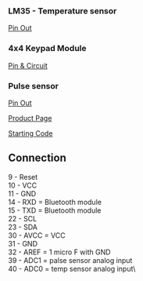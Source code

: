 ### LM35 - Temperature sensor
[Pin Out](https://www.electronicwings.com/sensors-modules/lm35-temperature-sensor)

### 4x4 Keypad Module
[Pin & Circuit](https://components101.com/misc/4x4-keypad-module-pinout-configuration-features-datasheet)

### Pulse sensor
[Pin Out](https://components101.com/sensors/pulse-sensor)

[Product Page](https://www.sparkfun.com/products/11574)

[Starting Code](https://github.com/WorldFamousElectronics/PulseSensorStarterProject)

## Connection

9 - Reset\
10 - VCC\
11 - GND\
14 - RXD = Bluetooth module\
15 - TXD = Bluetooth module\
22 - SCL\
23 - SDA\
30 - AVCC = VCC\
31 - GND\
32 - AREF = 1 micro F with GND\
39 - ADC1 = palse sensor analog input\
40 - ADC0 = temp sensor analog input\


